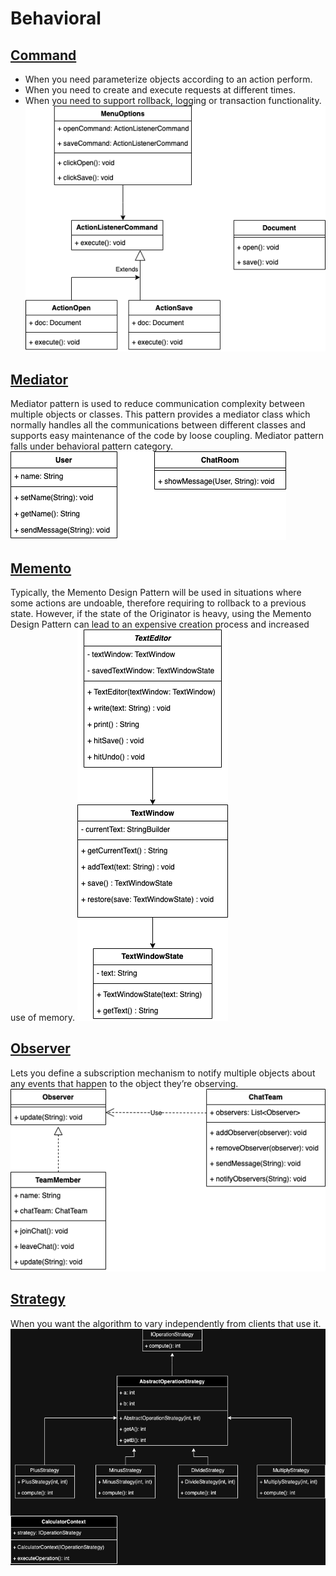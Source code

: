 # Behavioral
## [Command](command)
- When you need parameterize objects according to an action perform.
- When you need to create and execute requests at different times.
- When you need to support rollback, logging or transaction functionality.
![commande.png](command/commande.png)
## [Mediator](mediator)
Mediator pattern is used to reduce communication complexity between multiple objects or classes. This pattern provides a mediator class which normally handles all the communications between different classes and supports easy maintenance of the code by loose coupling. Mediator pattern falls under behavioral pattern category.
![mediator.png](mediator%2Fmediator.png)
## [Memento](memento)
Typically, the Memento Design Pattern will be used in situations where some actions are undoable, therefore requiring to rollback to a previous state. However, if the state of the Originator is heavy, using the Memento Design Pattern can lead to an expensive creation process and increased use of memory.
![memento.png](memento/memento.png)
## [Observer](observer)
Lets you define a subscription mechanism to notify multiple objects about any events that happen to the object they’re observing.
![observer.drawio.png](observer/observer.png)
## [Strategy](strategy)
When you want the algorithm to vary independently from clients that use it.
![strategy.drawio.png](strategy/strategy.drawio.png)